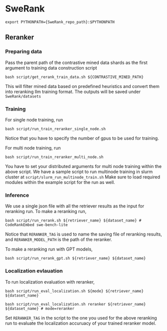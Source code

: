 # SweRank

```
export PYTHONPATH={SweRank_repo_path}:$PYTHONPATH
```

## Reranker

### Preparing data
Pass the parent path of the contrastive mined data shards as the first argument to training data construction script
```
bash script/get_rerank_train_data.sh ${CONTRASTIVE_MINED_PATH}
```

This will filter mined data based on predefined heuristics and convert them into reranking llm training format. The outputs will be saved under `SweRank/datasets`

### Training
For single node training, run
```
bash script/run_train_reranker_single_node.sh
```
Notice that you have to specify the number of gpus to be used for training.

For multi node training, run
```
bash script/run_train_reranker_multi_node.sh
```
You have to set your distributed arguments for multi node training within the above script.
We have a sample script to run multinode training in slurm cluster at `script/slurm_run_multinode_train.sh`
Make sure to load required modules within the example script for the run as well.

### Inference
We use a single json file with all the retriever results as the input for reranking run. To make a reranking run,

```
bash script/run_rerank.sh ${retriever_name} ${dataset_name} # CodeRankEmbed swe-bench-lite
```

Notice that `RERANKER_TAG` is used to name the saving file of reranking results, and `RERANKER_MODEL_PATH` is the path of the reranker.

To make a reranking run with GPT models, 
```
bash script/run_rerank_gpt.sh ${retriever_name} ${dataset_name}
```

### Localization evlauation
To run localization evaluation with reranker,
```
bash script/run_eval_localization.sh ${mode} ${retriever_name} ${dataset_name}

bash script/run_eval_localization.sh reranker ${retriever_name} ${dataset_name} # mode=reranker
```

Set `RERANKER_TAG` in the script to the one you used for the above reranking run to evaluate the localization accuruacy of your trained reranker model.